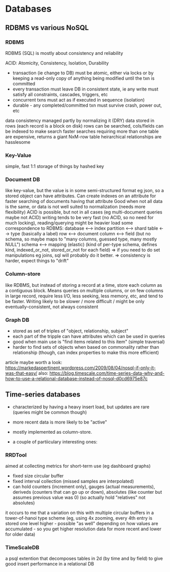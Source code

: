 # Databases

## RDBMS vs various NoSQL

### RDBMS

RDBMS (SQL) is mostly about consistency and reliability

ACID: Atomicity, Consistency, Isolation, Durability
   - transaction (ie change to DB) must be atomic, either via locks or by keeping a read-only copy of anything being modified until the txn is committed
   - every transaction must leave DB in consistent state, ie any write must satisfy all constraints, cascades, triggers, etc
   - concurrent txns must act as if executed in sequence (isolation)
   - durable - any completed/committed txn must survive crash, power out, etc

data consistency managed partly by normalizing it (DRY)
data stored in rows (each record is a block on disk)
rows can be searched, cols/fields can be indexed to make search faster
searches requiring more than one table are expensive, returns a giant NxM-row table
heirarchical relationships are hasslesome 

### Key-Value

 simple, fast 1:1 storage of things by hashed key

### Document DB

 like key-value, but the value is in some semi-structured format eg json, so a stored object can have attributes. Can create indexes on an attribute for faster searching of documents having that attribute
Good when not all data is the same, or data is not well suited to normalization (needs more flexibility)
ACID is possible, but not in all cases (eg multi-document queries maybe not ACID)
writing tends to be very fast (no ACID, so no need for much locking), reading/querying might be heavier load
   some correspondence to RDBMS:
      database    <-->    index
      partition      <-->   shard
      table           <-->   type             (basically a label)
      row             <-->   document
      column       <-->   field           (but no schema, so maybe maps to "many columns, guessed type, many mostly NULL")
      schema      <--> mapping (elastic) (kind of per-type schema, defines kind, indexed_or_not, stored_or_not for each field)
=> if you need to do set manipulations eg joins, sql will probably do it better. 
=> consistency is harder, expect things to "drift"     


### Column-store

like RDBMS, but instead of storing a record at a time, store each column as a contiguous block. Means queries on multiple columns, or on few columns in large record, require less I/O, less seeking, less memory, etc, and tend to be faster. Writing likely to be slower / more difficult / might be only eventually-consistent, not always consistent

### Graph DB

 - stored as set of triples of "object, relationship, subject"
 - each part of the tripple can have attributes which can be used in queries
 - good when main use is "find items related to this item" (simple traversal)
 - harder to find sets of objects when based on commonality rather than relationship (though, can index properties to make this more efficient)

article maybe worth a look: https://markedaspertinent.wordpress.com/2009/08/04/nosql-if-only-it-was-that-easy/
also:
https://blog.timescale.com/time-series-data-why-and-how-to-use-a-relational-database-instead-of-nosql-d0cd6975e87c

## Time-series databases

- characterized by having a heavy insert load, but updates are rare (queries might be common though)
- more recent data is more likely to be "active"

- mostly implemented as column-store.
- a couple of partiiculary interesting ones:

### RRDTool
aimed at collecting metrics for short-term use (eg dashboard graphs)
- fixed size circular buffer
- fixed interval collection (missed samples are interpolated)
- can hold counters (increment only), gauges (actual measurements), deriveds (counters that can go up or down), absolutes (like counter but assumes previous value was 0) (so actually hold "relatives" not absolutes)

it occurs to me that a variation on this with multiple circular buffers in a tower-of-hanoi type scheme (eg, using 4x zooming, every 4th entry is stored one level higher - possible "as well" depending on how values are accumulated - so you get higher resolution data for more recent and lower for older data)

### TimeScaleDB
a psql extention that decomposes tables in 2d (by time and by field) to give good insert performance in a relational DB

